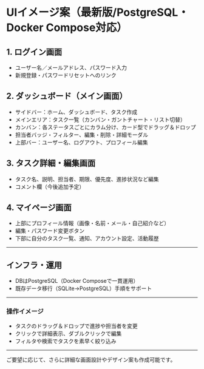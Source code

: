 # UIイメージ案（最新版/PostgreSQL・Docker Compose対応）

## 1. ログイン画面
- ユーザー名／メールアドレス、パスワード入力
- 新規登録・パスワードリセットへのリンク

## 2. ダッシュボード（メイン画面）
- サイドバー：ホーム、ダッシュボード、タスク作成
- メインエリア：タスク一覧（カンバン・ガントチャート・リスト切替）
- カンバン：各ステータスごとにカラム分け、カード型でドラッグ＆ドロップ
- 担当者バッジ・フィルター、編集・削除・詳細モーダル
- 上部バー：ユーザー名、ログアウト、プロフィール編集

## 3. タスク詳細・編集画面
- タスク名、説明、担当者、期限、優先度、進捗状況など編集
- コメント欄（今後追加予定）

## 4. マイページ画面
- 上部にプロフィール情報（画像・名前・メール・自己紹介など）
- 編集・パスワード変更ボタン
- 下部に自分のタスク一覧、通知、アカウント設定、活動履歴

---

## インフラ・運用
- DBはPostgreSQL（Docker Composeで一貫運用）
- 既存データ移行（SQLite→PostgreSQL）手順をサポート

---

### 操作イメージ
- タスクのドラッグ＆ドロップで進捗や担当者を変更
- クリックで詳細表示、ダブルクリックで編集
- フィルタや検索でタスクを素早く絞り込み

---

ご要望に応じて、さらに詳細な画面設計やデザイン案も作成可能です。 